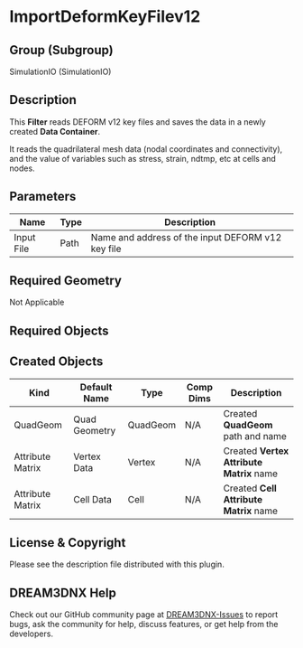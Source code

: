 # ImportDeformKeyFilev12

## Group (Subgroup)

SimulationIO (SimulationIO)

## Description

This **Filter** reads DEFORM v12 key files and saves the data in a newly created **Data Container**.

It reads the quadrilateral mesh data (nodal coordinates and connectivity), and the value of variables such as stress, strain, ndtmp, etc at cells and nodes.

## Parameters

| Name | Type | Description |
|------|------|------|
| Input File | Path | Name and address of the input DEFORM v12 key file |

## Required Geometry

Not Applicable

## Required Objects

## Created Objects

| Kind                      | Default Name | Type     | Comp Dims | Description                                 |
|---------------------------|--------------|----------|--------|---------------------------------------------|
| QuadGeom | Quad Geometry | QuadGeom | N/A | Created **QuadGeom** path and name |
|   Attribute Matrix   | Vertex Data | Vertex | N/A | Created **Vertex Attribute Matrix** name |
|   Attribute Matrix   | Cell Data | Cell | N/A | Created **Cell Attribute Matrix** name |

## License & Copyright

Please see the description file distributed with this plugin.

## DREAM3DNX Help

Check out our GitHub community page at [DREAM3DNX-Issues](https://github.com/BlueQuartzSoftware/DREAM3DNX-Issues) to report bugs, ask the community for help, discuss features, or get help from the developers.

